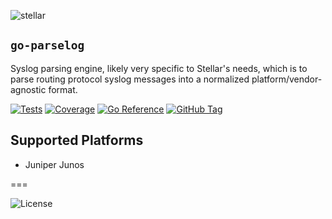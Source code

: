 ![stellar](https://res.cloudinary.com/stellaraf/image/upload/v1604277355/stellar-logo-gradient.png?width=300)

## `go-parselog`

Syslog parsing engine, likely very specific to Stellar's needs, which is to parse routing protocol syslog messages into a normalized platform/vendor-agnostic format.

[![Tests](https://img.shields.io/github/actions/workflow/status/stellaraf/go-parselog/tests.yml?style=for-the-badge&label=Tests)](https://github.com/stellaraf/go-parselog/actions/workflows/tests.yml) [![Coverage](https://img.shields.io/codecov/c/github/stellaraf/go-parselog?style=for-the-badge)](https://codecov.io/gh/stellaraf/go-parselog) [![Go Reference](https://img.shields.io/badge/godoc-reference-5272B4.svg?style=for-the-badge)](https://pkg.go.dev/github.com/stellaraf/go-parselog) [![GitHub Tag](https://img.shields.io/github/v/tag/stellaraf/go-parselog?style=for-the-badge&label=Version)](https://github.com/stellaraf/go-parselog/tags)

## Supported Platforms

- Juniper Junos

===

![License](https://img.shields.io/github/license/stellara/go-parselog?color=000&style=for-the-badge)
